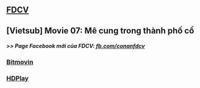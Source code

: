 ## [FDCV](https://admin1509.github.io/fdcvteam.blogspot.com/)
## [Vietsub] Movie 07: Mê cung trong thành phố cổ

##### >> Page Facebook mới của FDCV: [fb.com/conanfdcv](https://fb.com/conanfdcv)
### [Bitmovin](https://bitmovin.com/demos/stream-test?format=hls&manifest=https://raw.githubusercontent.com/admin1509/admin1509/main/fdcv.xyz/watch-mv/162)
### [HDPlay](https://hdplay.se/?HLSP2P=https://raw.githubusercontent.com/admin1509/admin1509/main/fdcv.xyz/watch-mv/162/index.m3u8)
